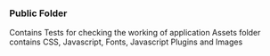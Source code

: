 ### Public Folder ###
Contains Tests for checking the working of application
Assets folder contains CSS, Javascript, Fonts, Javascript Plugins and Images